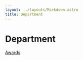 ```yaml
---
layout: ../layouts/Markdown.astro
title: Department
---
```

# Department

<a href="./awards">Awards</a>